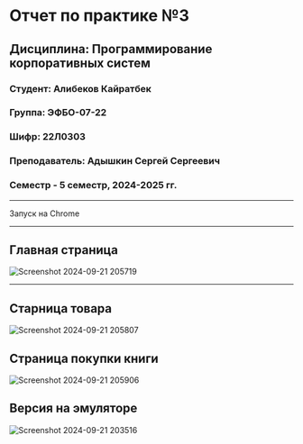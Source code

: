 # Отчет по практике №3  
## Дисциплина: Программирование корпоративных систем
### Студент: Алибеков Кайратбек 
### Группа: ЭФБО-07-22
### Шифр: 22Л0303
### Преподаватель: Адышкин Сергей Сергеевич
### Семестр - 5 семестр, 2024-2025 гг.
_______

Запуск на Chrome 

______
## Главная страница 
![Screenshot 2024-09-21 205719](https://github.com/user-attachments/assets/562a382d-b3e3-4e2e-a4f6-58fff89bd491)


________
## Старница товара 

![Screenshot 2024-09-21 205807](https://github.com/user-attachments/assets/72e2f7e4-ac15-4ab1-a82c-1650383f59fb)


## Страница покупки книги 

![Screenshot 2024-09-21 205906](https://github.com/user-attachments/assets/57865a36-299e-4ae1-92d4-f6b324255dc2)


## Версия на эмуляторе 
![Screenshot 2024-09-21 203516](https://github.com/user-attachments/assets/f241387c-0a04-4550-9103-ce0e5f7fc12a)
